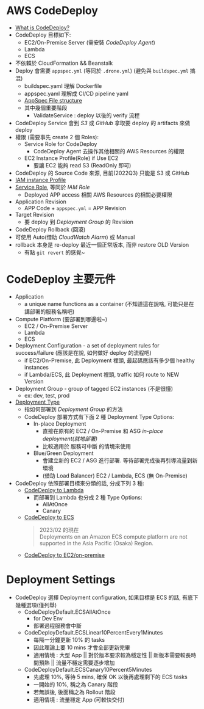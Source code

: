 
# AWS CodeDeploy

- [What is CodeDeploy?](https://docs.aws.amazon.com/codedeploy/latest/userguide/welcome.html)
- CodeDeploy 目標如下:
    - EC2/On-Premise Server (需安裝 *CodeDeploy Agent*)
    - Lambda
    - ECS
- 不依賴於 CloudFormation && Beanstalk
- Deploy 會需要 `appspec.yml` (等同於 `.drone.yml`) (避免與 `buildspec.yml` 搞混)
    - buildspec.yaml 理解 Dockerfile
    - appspec.yaml 理解成 CI/CD pipeline yaml
    - [AppSpec File structure](https://docs.aws.amazon.com/codedeploy/latest/userguide/reference-appspec-file-structure.html)
    - 其中幾個重要階段
        - ValidateService : deploy 以後的 verify 流程
- CodeDeploy Service 會到 *S3* 或 *GitHub* 拿取要 deploy 的 artifacts 來做 deploy
- 權限 (需要事先 create 2 個 Roles):
    - Service Role for CodeDeploy
        - CodeDeploy Agent 去操作其他相關的 AWS Resources 的權限
    - EC2 Instance Profile(Role) if Use EC2
        - 要讓 EC2 能夠 read S3 (ReadOnly 即可)
- CodeDeploy 的 Source Code 來源, 目前(2022Q3) 只能是 S3 或 GitHub
- [IAM instance Profile](./IAM.md#tips)
- [Service Role](./IAM.md#tips), 等同於 *IAM Role*
    - Deployed APP access 相關 AWS Resources 的相關必要權限
- Application Revision
    - APP Code + `appspec.yml` = APP Revision
- Target Revision
    - 要 deploy 到 *Deployment Group* 的 Revision
- CodeDeploy Rollback (回滾)
- 可使用 Auto(借助 *CloudWatch Alarm*) 或 Manual
- rollback 本身是 re-deploy 最近一個正常版本, 而非 restore OLD Version
    - 有點 `git revert` 的感覺~


# CodeDeploy 主要元件

- Application
    - a unique name functions as a container (不知道這在說啥, 可能只是在講部署的服務名稱吧)
- Compute Platform (要部署到哪邊啦~)
     - EC2 / On-Premise Server
    - Lambda
    - ECS
- Deployment Configuration - a set of deployment rules for success/failure (應該是在說, 如何做好 deploy 的流程吧)
    - if EC2/On-Premise, 此 Deployment 裡頭, 最起碼應該有多少個 healthy instances
    - if Lambda/ECS, 此 Deployment 裡頭, traffic 如何 route to NEW Version
- Deployment Group - group of tagged EC2 instances (不是很懂)
    - ex: dev, test, prod
- [Deployment Type](https://docs.aws.amazon.com/codedeploy/latest/userguide/deployments.html)
    - 指如何部署到 *Deployment Group* 的方法
    - CodeDeploy 部署方式有下面 2 種 Deployment Type Options:
        - In-place Deployment
            - 直接在原有的 EC2 / On-Premise 和 ASG *in-place deployment(就地部署)*
            - 比較適用於 服務可中斷 的情境來使用
        - Blue/Green Deployment
            - 會建立新的 EC2 / ASG 進行部署. 等待部署完成後再引導流量到新環境
            - (借助 Load Balancer) EC2 / Lambda, ECS (無 On-Premise)
- CodeDeploy 依照部署目標來分類的話, 分成下列 3 種:
    - [CodeDeploy to Lambda](https://docs.aws.amazon.com/codedeploy/latest/userguide/deployment-steps-lambda.html)
        - 而部署到 Lambda 也分成 2 種 Type Options:
            - AllAtOnce
            - Canary
    - [CodeDeploy to ECS](https://docs.aws.amazon.com/codedeploy/latest/userguide/deployment-steps-ecs.html)
        > 2023/02 的現在 <br>
        > Deployments on an Amazon ECS compute platform are not supported in the Asia Pacific (Osaka) Region.
    - [CodeDeploy to EC2/on-premise](https://docs.aws.amazon.com/codedeploy/latest/userguide/deployment-steps-server.html)


# Deployment Settings

- CodeDeploy 選擇 Deployment configuration, 如果目標是 ECS 的話, 有底下幾種選項(僅列舉)
    - CodeDeployDefault.ECSAllAtOnce
        - for Dev Env
        - 部署過程服務會中斷
    - CodeDeployDefault.ECSLinear10PercentEvery1Minutes
        - 每隔一分鐘更新 10% 的 tasks
        - 因此理論上要 10 mins 才會全部更新完畢
        - 適用情境 : 大型 App || 對於版本要求較為穩定性 || 新版本需要較長時間預熱 || 流量不穩定需要逐步增加
    - CodeDeployDefault.ECSCanary10Percent5Minutes
        - 先處理 10%, 等待 5 mins, 確保 OK 以後再處理剩下的 ECS tasks
        - 一開始的 10%, 稱之為 Canary 階段
        - 若無誤後, 後面稱之為 Rollout 階段
        - 適用情境 : 流量穩定 App (可較快交付)
